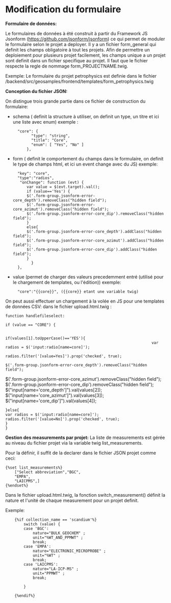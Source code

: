 # Modification du formulaire  

**Formulaire de données:**

Le formulaires de données à été construit à partir du Framework JS Jsonform (https://github.com/jsonform/jsonform)
ce qui permet de moduler le formulaire selon le projet a deployer.
Il y a un fichier form_general qui definit les champs obligatoire à tout les projets.
Afin de permettre un deploiement pour plusieurs projet facilement, les champs unique a un projet sont definit dans un fichier specifique au projet.
Il faut que le fichier respecte la regle de nommage form_PROJECTNAME.twig.

Exemple: Le formulaire du projet petrophysics est definie dans le fichier /backend/src/geosamples/frontend/templates/form_petrophysics.twig



**Conception du fichier JSON:**

On distingue trois grande partie dans ce fichier de construction du formulaire:

- schema ( definit la structure à utiliser, on definit un type, un titre et ici une liste avec enum) 
	exemple :
	
		"core": {
		      "type": "string",
		      "title": "Core",
		      "enum": [ "Yes", "No" ]
		    },
	    
- form ( definit le comportement du champs dans le formulaire, on definit le type de champs html, et ici un event change avec du JS) 
	exemple: 
	
		"key": "core",
		"type":"radios",
		 "onChange": function (evt) {
			var value = $(evt.target).val();
			if (value=='Yes') {
			$('.form-group.jsonform-error-core_depth').removeClass("hidden field");
			$('.form-group.jsonform-error-core_azimut').removeClass("hidden field");
			$('.form-group.jsonform-error-core_dip').removeClass("hidden field");
			}
			else{
			$('.form-group.jsonform-error-core_depth').addClass("hidden field");
			$('.form-group.jsonform-error-core_azimut').addClass("hidden field");
			$('.form-group.jsonform-error-core_dip').addClass("hidden field");
			}
		      }
		},


- value (permet de charger des valeurs precedemment entré (utilisé pour le chargement de templates, ou l'édition))
exemple:
	
		"core":"{{core}}", ({{core}} etant une variable twig)

On peut aussi effectuer un chargement à la volée en JS pour une templates de données CSV: 
	dans le fichier upload.html.twig : 
	
	function handlefileselect:  

	if (value == "CORE") {
								   
																if(values[1].toUpperCase()=='YES'){
																	var radios = $('input:radio[name=core]');
																	radios.filter('[value=Yes]').prop('checked', true);
																	$('.form-group.jsonform-error-core_depth').removeClass("hidden field");

$('.form-group.jsonform-error-core_azimut').removeClass("hidden field");
																	$('.form-group.jsonform-error-core_dip').removeClass("hidden field");
																	$("input[name='core_depth']").val(values[2]);
																         $("input[name='core_azimut']").val(values[3]);
																        $("input[name='core_dip']").val(values[4]);
								   
   
   	}else{
   	var radios = $('input:radio[name=core]');
   	radios.filter('[value=No]').prop('checked', true);
	}
	}


	

**Gestion des measurements par projet:**
La liste de measurements est gérée au niveau du fichier projet via la variable twig list_measurements.

Pour la définir, il suffit de la declarer dans le fichier JSON projet comme ceci:

	{%set list_measurements%}
		["Select abbreviation","BGC",
		"EMPA",
		"LAICPMS",]
	{%endset%}

Dans le fichier upload.html.twig, la fonction switch_measurement() définit la nature et l'unité de chaque measurement pour un projet definit.

Exemple: 

		{%if collection_name == 'scandium'%}
			switch (value) {
			case 'BGC':
				nature="BULK_GEOCHEM" ;
				unit="%WT_AND_PPMWT" ;
				break;
			case 'EMPA':
				nature="ELECTRONIC_MICROPROBE" ;
				unit="%WT" ;
				break;
			case 'LAICPMS':
				nature="LA-ICP-MS" ;
				unit="PPMWT" ;
				break;

			}

		{%endif%}





